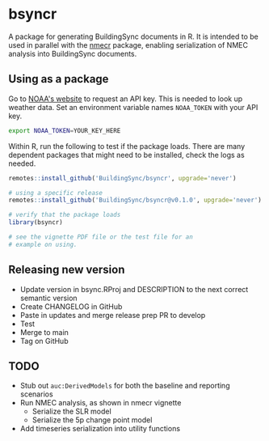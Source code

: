 # bsyncr

A package for generating BuildingSync documents in R. It is intended to be used in parallel with the [nmecr](https://github.com/kW-Labs/nmecr) package, enabling serialization of NMEC analysis into BuildingSync documents.

## Using as a package

Go to [NOAA's website](https://www.ncdc.noaa.gov/cdo-web/token) to request an API key. This is needed to look up weather data. Set an environment variable names `NOAA_TOKEN` with your API key.

```bash
export NOAA_TOKEN=YOUR_KEY_HERE
```

Within R, run the following to test if the package loads. There are many dependent packages that might need to be installed, check the logs as needed.

```r
remotes::install_github('BuildingSync/bsyncr', upgrade='never')

# using a specific release
remotes::install_github('BuildingSync/bsyncr@v0.1.0', upgrade='never')

# verify that the package loads
library(bsyncr)

# see the vignette PDF file or the test file for an
# example on using.
```

## Releasing new version

- Update version in bsync.RProj and DESCRIPTION to the next correct semantic version
- Create CHANGELOG in GitHub
- Paste in updates and merge release prep PR to develop
- Test
- Merge to main
- Tag on GitHub

## TODO

- Stub out `auc:DerivedModels` for both the baseline and reporting scenarios
- Run NMEC analysis, as shown in nmecr vignette
  - Serialize the SLR model
  - Serialize the 5p change point model
- Add timeseries serialization into utility functions
